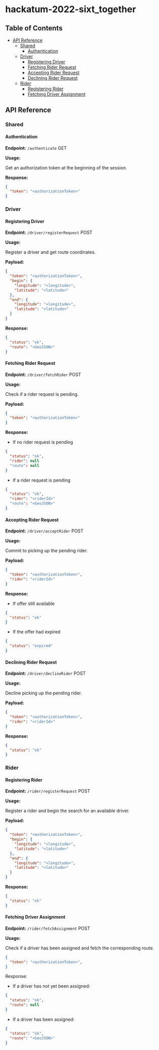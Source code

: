 # hackatum-2022-sixt_together

## Table of Contents
- [API Reference](#api-reference)
  - [Shared](#shared)
    - [Authentication](#authentication)
  - [Driver](#driver)
    - [Registering Driver](#registering-driver)
    - [Fetching Rider Request](#fetching-rider-request)
    - [Accepting Rider Request](#accepting-rider-request)
    - [Declining Rider Request](#declining-rider-request)
  - [Rider](#rider)
    - [Registering Rider](#registering-rider)
    - [Fetching Driver Assignment](#fetching-driver-assignment)

## API Reference
### Shared
#### Authentication
**Endpoint:**
``/authenticate`` GET

**Usage:**

Get an authorization token at the beginning of the session.

**Response:**
```json
{
  "token": "<authorizationToken>"
}
```

### Driver
#### Registering Driver
**Endpoint:**
``/driver/registerRequest`` POST

**Usage:**

Register a driver and get route coordinates.

**Payload:**
```json
{
  "token": "<authorizationToken>",
  "begin": {
    "longitude": "<longitude>",
    "latitude": "<latitude>"
  },
  "end": {
    "longitude": "<longitude>",
    "latitude": "<latitude>"
  }
}
```

**Response:**
```json
{
  "status": "ok",
  "route": "<GeoJSON>"
}
```

#### Fetching Rider Request
**Endpoint:**
``/driver/fetchRider`` POST

**Usage:**

Check if a rider request is pending.

**Payload:**
```json
{
  "token": "<authorizationToken>"
}
```

**Response:**
- If no rider request is pending
```json
{
  "status": "ok",
  "rider": null
  "route": null
}
```
- If a rider request is pending
```json
{
  "status": "ok",
  "rider": "<riderId>"
  "route": "<GeoJSON>"
}
```

#### Accepting Rider Request
**Endpoint:**
``/driver/acceptRider`` POST

**Usage:**

Commit to picking up the pending rider.

**Payload:**
```json
{
  "token": "<authorizationToken>",
  "rider": "<riderId>"
}
```

**Response:**
- If offer still available
```json
{
  "status": "ok"
}
```
- If the offer had expired
```json
{
  "status": "expired"
}
```

#### Declining Rider Request
**Endpoint:**
``/driver/declineRider`` POST

**Usage:**

Decline picking up the pending rider.

**Payload:**
```json
{
  "token": "<authorizationToken>",
  "rider": "<riderId>"
}
```

**Response:**
```json
{
  "status": "ok"
}
```

### Rider
#### Registering Rider
**Endpoint:**
``/rider/registerRequest`` POST

**Usage:**

Register a rider and begin the search for an available driver.

**Payload:**
```json
{
  "token": "<authorizationToken>",
  "begin": {
    "longitude": "<longitude>",
    "latitude": "<latitude>"
  },
  "end": {
    "longitude": "<longitude>",
    "latitude": "<latitude>"
  }
}
```

**Response:**
```json
{
  "status": "ok"
}
```

#### Fetching Driver Assignment
**Endpoint:**
``/rider/fetchAssignment`` POST

**Usage:**

Check if a driver has been assigned and fetch the corresponding route.

```json
{
  "token": "<authorizationToken>",
}
```

Response:
- If a driver has not yet been assigned:
```json
{
  "status": "ok",
  "route": null
}
```
- If a driver has been assigned:
```json
{
  "status": "ok",
  "route": "<GeoJSON>"
}
```

